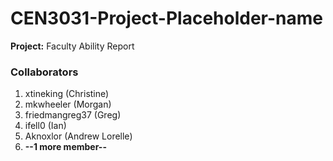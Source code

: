 CEN3031-Project-Placeholder-name
================================
<html>
  <Strong>Project:</Strong> Faculty Ability Report
  <body>
    <h3>Collaborators</h3>
      <ol>
        <li>xtineking (Christine)</li>
        <li>mkwheeler (Morgan)</li> 
        <li>friedmangreg37 (Greg)</li>
        <li>ifell0 (Ian)</li>
        <li>Aknoxlor (Andrew Lorelle)</li>
        <li><Strong>--1 more member--</Strong></li>
      </ol>
  </body>
</html>



